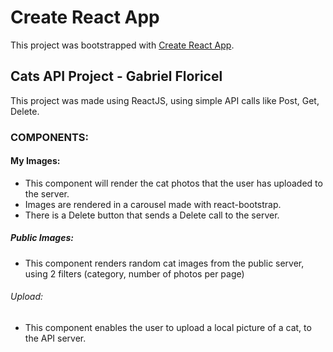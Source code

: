 # Create React App

This project was bootstrapped with [Create React App](https://github.com/facebook/create-react-app).

## Cats API Project - Gabriel Floricel

This project was made using ReactJS, using simple API calls like Post, Get, Delete.

### COMPONENTS:

#### My Images:

- This component will render the cat photos that the user has uploaded to the server.
- Images are rendered in a carousel made with react-bootstrap.
- There is a Delete button that sends a Delete call to the server.

##### Public Images:

- This component renders random cat images from the public server, using 2 filters (category, number of photos per page)

###### Upload:

- This component enables the user to upload a local picture of a cat, to the API server.
